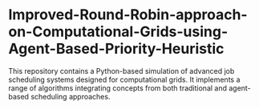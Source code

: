 # Improved-Round-Robin-approach-on-Computational-Grids-using-Agent-Based-Priority-Heuristic
This repository contains a Python-based simulation of advanced job scheduling systems designed for computational grids. It implements a range of algorithms integrating concepts from both traditional and agent-based scheduling approaches.
